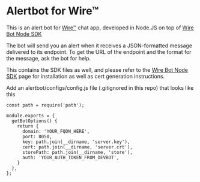 # Alertbot for Wire™

This is an alert bot for [Wire™](https://wire.com) chat app, developed in Node.JS on top of [Wire Bot Node SDK](https://github.com/wireapp/bot-sdk-node)

The bot will send you an alert when it receives a JSON-formatted message delivered to its endpoint. To get the URL of the endpoint and the format for the message, ask the bot for help.

This contains the SDK files as well, and please refer to the [Wire Bot Node SDK](https://github.com/wireapp/bot-sdk-node) page for installation as well as cert generation instructions.

Add an alertbot/configs/config.js file (.gitignored in this repo) that looks like this

```
const path = require('path');

module.exports = {
  getBotOptions() {
    return {
      domain: 'YOUR_FQDN_HERE',
      port: 8050,
      key: path.join(__dirname, 'server.key'),
      cert: path.join(__dirname, 'server.crt'),
      storePath: path.join(__dirname, 'store'),
      auth: 'YOUR_AUTH_TOKEN_FROM_DEVBOT',
    }
  },
};
```
